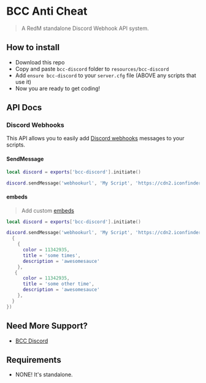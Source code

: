 # BCC Anti Cheat
> A RedM standalone Discord Webhook API system.

## How to install
* Download this repo
* Copy and paste `bcc-discord` folder to `resources/bcc-discord`
* Add `ensure bcc-discord` to your `server.cfg` file (ABOVE any scripts that use it)
* Now you are ready to get coding!

## API Docs

### Discord Webhooks

This API allows you to easily add [Discord webhooks](https://support.discord.com/hc/en-us/articles/228383668-Intro-to-Webhooks) messages to your scripts.

#### SendMessage
```lua
local discord = exports['bcc-discord'].initiate()

discord.sendMessage('webhookurl', 'My Script', 'https://cdn2.iconfinder.com/data/icons/frosted-glass/256/Danger.png', 'user123', 'this user is awesome')
```

#### embeds
> Add custom [embeds](https://birdie0.github.io/discord-webhooks-guide/discord_webhook.html)
```lua
local discord = exports['bcc-discord'].initiate()

discord.sendMessage('webhookurl', 'My Script', 'https://cdn2.iconfinder.com/data/icons/frosted-glass/256/Danger.png', 'user123', 'this user is awesome'{
  {
    {
      color = 11342935,
      title = 'some times',
      description = 'awesomesauce'
    },
   {
      color = 11342935,
      title = 'some other time',
      description = 'awesomesauce'
    },
  }
})
```
## Need More Support? 
- [BCC Discord](https://discord.gg/cQMJaTqcqJ)

## Requirements
- NONE! It's standalone.
